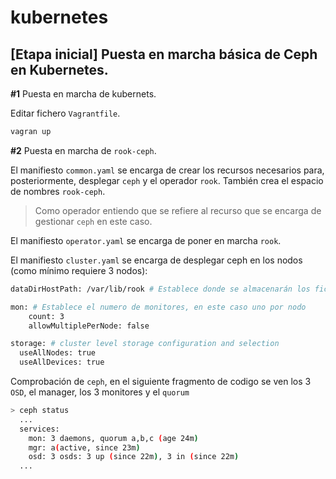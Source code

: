 # kubernetes


## [Etapa inicial] Puesta en marcha básica de Ceph en Kubernetes.

**#1** Puesta en marcha de kubernets.

Editar fichero `Vagrantfile`.

```bash
vagran up
```

**#2** Puesta en marcha de `rook-ceph`.

El manifiesto `common.yaml` se encarga de crear los recursos necesarios para, posteriormente, desplegar `ceph` y el operador `rook`. También crea el espacio de nombres `rook-ceph`.

> Como operador entiendo que se refiere al recurso que se encarga de gestionar `ceph` en este caso.

El manifiesto `operator.yaml` se encarga de poner en marcha `rook`.

El manifiesto `cluster.yaml` se encarga de desplegar ceph en los nodos (como mínimo requiere 3 nodos):

```bash
dataDirHostPath: /var/lib/rook # Establece donde se almacenarán los ficheros de configuración de ceph

mon: # Establece el numero de monitores, en este caso uno por nodo
    count: 3
    allowMultiplePerNode: false

storage: # cluster level storage configuration and selection
  useAllNodes: true
  useAllDevices: true
```

Comprobación de `ceph`, en el siguiente fragmento de codigo se ven los 3 `OSD`, el manager, los 3 monitores y el `quorum`

```bash
> ceph status
  ...
  services:
    mon: 3 daemons, quorum a,b,c (age 24m)
    mgr: a(active, since 23m)
    osd: 3 osds: 3 up (since 22m), 3 in (since 22m)
  ...
```